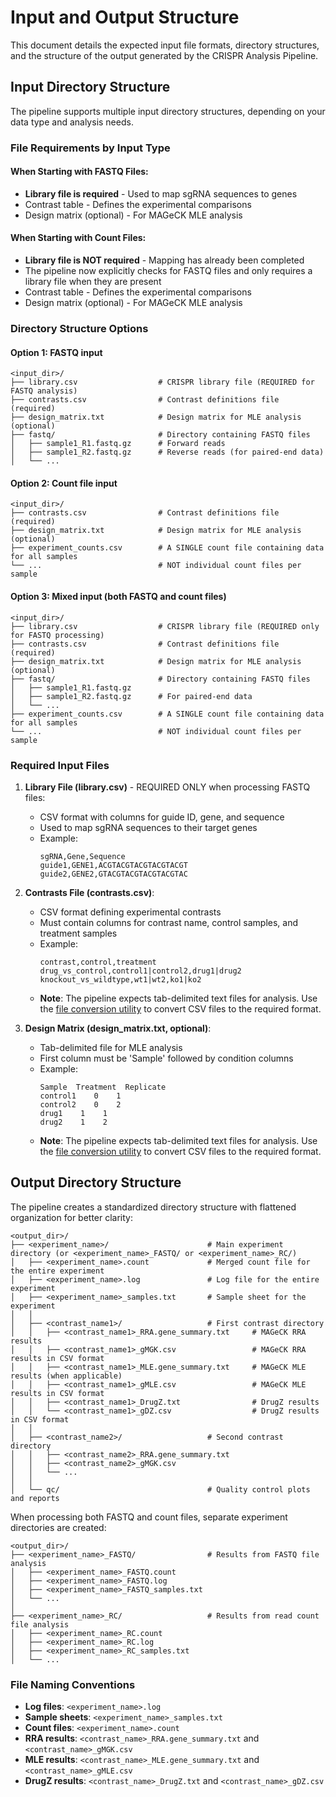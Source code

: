 # Input and Output Structure

This document details the expected input file formats, directory structures, and the structure of the output generated by the CRISPR Analysis Pipeline.

## Input Directory Structure

The pipeline supports multiple input directory structures, depending on your data type and analysis needs.

### File Requirements by Input Type

#### When Starting with FASTQ Files:
- **Library file is required** - Used to map sgRNA sequences to genes
- Contrast table - Defines the experimental comparisons
- Design matrix (optional) - For MAGeCK MLE analysis

#### When Starting with Count Files:
- **Library file is NOT required** - Mapping has already been completed
- The pipeline now explicitly checks for FASTQ files and only requires a library file when they are present
- Contrast table - Defines the experimental comparisons
- Design matrix (optional) - For MAGeCK MLE analysis

### Directory Structure Options

#### Option 1: FASTQ input

```
<input_dir>/
├── library.csv                  # CRISPR library file (REQUIRED for FASTQ analysis)
├── contrasts.csv                # Contrast definitions file (required)
├── design_matrix.txt            # Design matrix for MLE analysis (optional)
├── fastq/                       # Directory containing FASTQ files
│   ├── sample1_R1.fastq.gz      # Forward reads
│   ├── sample1_R2.fastq.gz      # Reverse reads (for paired-end data)
│   └── ...
```

#### Option 2: Count file input

```
<input_dir>/
├── contrasts.csv                # Contrast definitions file (required)
├── design_matrix.txt            # Design matrix for MLE analysis (optional)
├── experiment_counts.csv        # A SINGLE count file containing data for all samples
└── ...                          # NOT individual count files per sample
```

#### Option 3: Mixed input (both FASTQ and count files)

```
<input_dir>/
├── library.csv                  # CRISPR library file (REQUIRED only for FASTQ processing)
├── contrasts.csv                # Contrast definitions file (required)
├── design_matrix.txt            # Design matrix for MLE analysis (optional)
├── fastq/                       # Directory containing FASTQ files
│   ├── sample1_R1.fastq.gz
│   ├── sample1_R2.fastq.gz      # For paired-end data
│   └── ...
├── experiment_counts.csv        # A SINGLE count file containing data for all samples
└── ...                          # NOT individual count files per sample
```

### Required Input Files

1.  **Library File (library.csv)** - REQUIRED ONLY when processing FASTQ files:
    -   CSV format with columns for guide ID, gene, and sequence
    -   Used to map sgRNA sequences to their target genes
    -   Example:
        ```
        sgRNA,Gene,Sequence
        guide1,GENE1,ACGTACGTACGTACGTACGT
        guide2,GENE2,GTACGTACGTACGTACGTAC
        ```

2.  **Contrasts File (contrasts.csv)**:
    -   CSV format defining experimental contrasts
    -   Must contain columns for contrast name, control samples, and treatment samples
    -   Example:
        ```
        contrast,control,treatment
        drug_vs_control,control1|control2,drug1|drug2
        knockout_vs_wildtype,wt1|wt2,ko1|ko2
        ```
    -   **Note**: The pipeline expects tab-delimited text files for analysis. Use the [file conversion utility](FILE_CONVERSION.md) to convert CSV files to the required format.

3.  **Design Matrix (design_matrix.txt, optional)**:
    -   Tab-delimited file for MLE analysis
    -   First column must be 'Sample' followed by condition columns
    -   Example:
        ```
        Sample  Treatment  Replicate
        control1    0    1
        control2    0    2
        drug1    1    1
        drug2    1    2
        ```
    -   **Note**: The pipeline expects tab-delimited text files for analysis. Use the [file conversion utility](FILE_CONVERSION.md) to convert CSV files to the required format.

## Output Directory Structure

The pipeline creates a standardized directory structure with flattened organization for better clarity:

```
<output_dir>/
├── <experiment_name>/                      # Main experiment directory (or <experiment_name>_FASTQ/ or <experiment_name>_RC/)
│   ├── <experiment_name>.count             # Merged count file for the entire experiment
│   ├── <experiment_name>.log               # Log file for the entire experiment
│   ├── <experiment_name>_samples.txt       # Sample sheet for the experiment
│   │
│   ├── <contrast_name1>/                   # First contrast directory
│   │   ├── <contrast_name1>_RRA.gene_summary.txt     # MAGeCK RRA results
│   │   ├── <contrast_name1>_gMGK.csv                 # MAGeCK RRA results in CSV format
│   │   ├── <contrast_name1>_MLE.gene_summary.txt     # MAGeCK MLE results (when applicable)
│   │   ├── <contrast_name1>_gMLE.csv                 # MAGeCK MLE results in CSV format
│   │   ├── <contrast_name1>_DrugZ.txt                # DrugZ results
│   │   └── <contrast_name1>_gDZ.csv                  # DrugZ results in CSV format
│   │
│   ├── <contrast_name2>/                   # Second contrast directory
│   │   ├── <contrast_name2>_RRA.gene_summary.txt
│   │   ├── <contrast_name2>_gMGK.csv
│   │   └── ...
│   │
│   └── qc/                                 # Quality control plots and reports
```

When processing both FASTQ and count files, separate experiment directories are created:

```
<output_dir>/
├── <experiment_name>_FASTQ/                # Results from FASTQ file analysis
│   ├── <experiment_name>_FASTQ.count
│   ├── <experiment_name>_FASTQ.log
│   ├── <experiment_name>_FASTQ_samples.txt
│   └── ...
│
├── <experiment_name>_RC/                   # Results from read count file analysis
│   ├── <experiment_name>_RC.count
│   ├── <experiment_name>_RC.log
│   ├── <experiment_name>_RC_samples.txt
│   └── ...
```

### File Naming Conventions

-   **Log files**: `<experiment_name>.log`
-   **Sample sheets**: `<experiment_name>_samples.txt`
-   **Count files**: `<experiment_name>.count`
-   **RRA results**: `<contrast_name>_RRA.gene_summary.txt` and `<contrast_name>_gMGK.csv`
-   **MLE results**: `<contrast_name>_MLE.gene_summary.txt` and `<contrast_name>_gMLE.csv`
-   **DrugZ results**: `<contrast_name>_DrugZ.txt` and `<contrast_name>_gDZ.csv` 